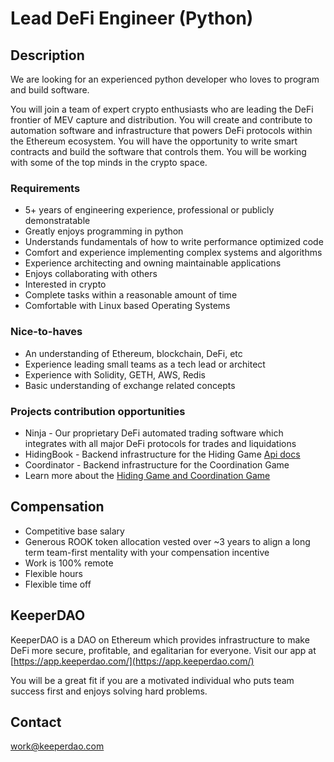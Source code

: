 # Lead DeFi Engineer (Python)


## Description

We are looking for an experienced python developer who loves to program and build software.

You will join a team of expert crypto enthusiasts who are leading the DeFi frontier of MEV capture and distribution. You will create and contribute to automation software and infrastructure that powers DeFi protocols within the Ethereum ecosystem. You will have the opportunity to write smart contracts and build the software that controls them. You will be working with some of the top minds in the crypto space.  


### Requirements

* 5+ years of engineering experience, professional or publicly demonstratable
* Greatly enjoys programming in python
* Understands fundamentals of how to write performance optimized code
* Comfort and experience implementing complex systems and algorithms
* Experience architecting and owning maintainable applications
* Enjoys collaborating with others
* Interested in crypto
* Complete tasks within a reasonable amount of time
* Comfortable with Linux based Operating Systems


### Nice-to-haves

* An understanding of Ethereum, blockchain, DeFi, etc
* Experience leading small teams as a tech lead or architect
* Experience with Solidity, GETH, AWS, Redis 
* Basic understanding of exchange related concepts 


### Projects contribution opportunities

* Ninja - Our proprietary DeFi automated trading software which integrates with all major DeFi protocols for trades and liquidations
* HidingBook - Backend infrastructure for the Hiding Game [Api docs](https://github.com/keeperdao/hidingbook-api-docs)
* Coordinator - Backend infrastructure for the Coordination Game
* Learn more about the [Hiding Game and Coordination Game](https://medium.com/keeperdao/let-the-games-begin-a36c3fd8ba90)
 

## Compensation

* Competitive base salary
* Generous ROOK token allocation vested over ~3 years to align a long term team-first mentality with your compensation incentive
* Work is 100% remote
* Flexible hours
* Flexible time off


## KeeperDAO

KeeperDAO is a DAO on Ethereum which provides infrastructure to make DeFi more secure, profitable, and egalitarian for everyone.  Visit our app at [https://app.keeperdao.com/](https://app.keeperdao.com/)

You will be a great fit if you are a motivated individual who puts team success first and enjoys solving hard problems. 


## Contact

work@keeperdao.com
